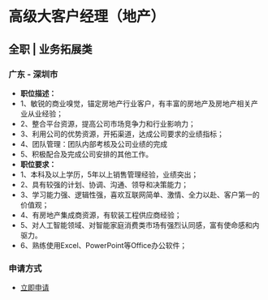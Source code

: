 
# 高级大客户经理（地产）
## 全职  |  业务拓展类
### 广东 - 深圳市

- <strong>职位描述：</strong>
- 1、敏锐的商业嗅觉，锚定房地产行业客户，有丰富的房地产及房地产相关产业从业经验；
- 2、整合平台资源，提高公司市场竞争力和行业影响力；
- 3、利用公司的优势资源，开拓渠道，达成公司要求的业绩指标；
- 4、团队管理：团队内部考核及公司业绩的完成
- 5、积极配合及完成公司安排的其他工作。
- <strong>职位要求：</strong>
- 1、本科及以上学历，5年以上销售管理经验，业绩突出；
- 2、具有较强的计划、协调、沟通、领导和决策能力；
- 3、学习能力强、逻辑性强，喜欢互联网简单、激情、全力以赴、客户第一的价值观；
- 4、有房地产集成商资源，有软装工程供应商经验；
- 5、对人工智能领域、对智能家庭消费类市场有强烈认同感，富有使命感和内驱力。
- 6、熟练使用Excel、PowerPoint等Office办公软件；
### 申请方式
- <a href="mailto:hr@tuya.com" title=yourName-高级大客户经理（地产）>立即申请</a>